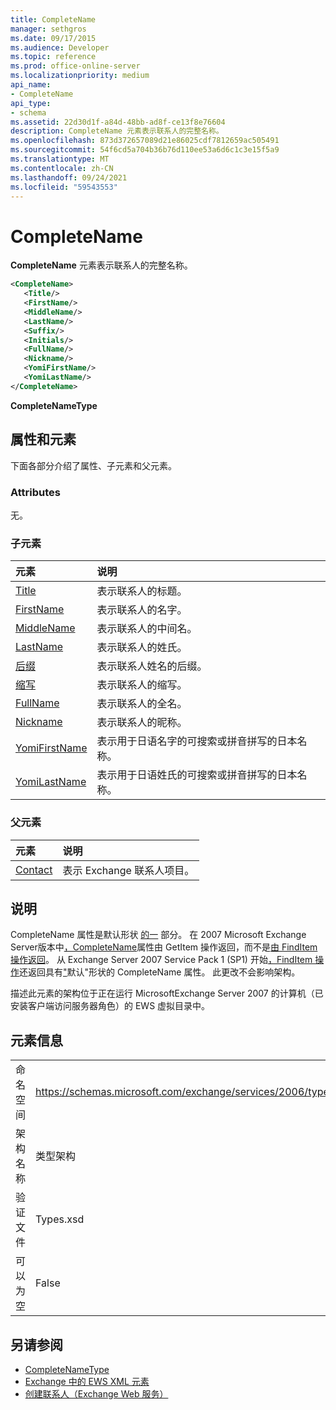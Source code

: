 ```yaml
---
title: CompleteName
manager: sethgros
ms.date: 09/17/2015
ms.audience: Developer
ms.topic: reference
ms.prod: office-online-server
ms.localizationpriority: medium
api_name:
- CompleteName
api_type:
- schema
ms.assetid: 22d30d1f-a84d-48bb-ad8f-ce13f8e76604
description: CompleteName 元素表示联系人的完整名称。
ms.openlocfilehash: 873d372657089d21e86025cdf7812659ac505491
ms.sourcegitcommit: 54f6cd5a704b36b76d110ee53a6d6c1c3e15f5a9
ms.translationtype: MT
ms.contentlocale: zh-CN
ms.lasthandoff: 09/24/2021
ms.locfileid: "59543553"
---
```

# <a name="completename"></a>CompleteName

**CompleteName** 元素表示联系人的完整名称。 
  
```xml
<CompleteName>
   <Title/>
   <FirstName/>
   <MiddleName/>
   <LastName/>
   <Suffix/>
   <Initials/>
   <FullName/>
   <Nickname/>
   <YomiFirstName/>
   <YomiLastName/>
</CompleteName>
```

 **CompleteNameType**
## <a name="attributes-and-elements"></a>属性和元素

下面各部分介绍了属性、子元素和父元素。
  
### <a name="attributes"></a>Attributes

无。
  
### <a name="child-elements"></a>子元素

|**元素**|**说明**|
|:-----|:-----|
|[Title](title.md) <br/> |表示联系人的标题。  <br/> |
|[FirstName](firstname.md) <br/> |表示联系人的名字。  <br/> |
|[MiddleName](middlename.md) <br/> |表示联系人的中间名。  <br/> |
|[LastName](lastname.md) <br/> |表示联系人的姓氏。  <br/> |
|[后缀](suffix.md) <br/> |表示联系人姓名的后缀。  <br/> |
|[缩写](initials.md) <br/> |表示联系人的缩写。  <br/> |
|[FullName](fullname.md) <br/> |表示联系人的全名。  <br/> |
|[Nickname](nickname.md) <br/> |表示联系人的昵称。  <br/> |
|[YomiFirstName](yomifirstname.md) <br/> |表示用于日语名字的可搜索或拼音拼写的日本名称。  <br/> |
|[YomiLastName](yomilastname.md) <br/> |表示用于日语姓氏的可搜索或拼音拼写的日本名称。  <br/> |
   
### <a name="parent-elements"></a>父元素

|**元素**|**说明**|
|:-----|:-----|
|[Contact](contact.md) <br/> |表示 Exchange 联系人项目。  <br/> |
   
## <a name="remarks"></a>说明

CompleteName 属性是默认形状 [的一](https://docs.microsoft.com/dotnet/api/exchangewebservices.defaultshapenamestype?view=exchange-ews-proxy) 部分。 在 2007 Microsoft Exchange Server版本中[，CompleteName](getitem-operation.md)属性由 GetItem 操作返回，而不是[由 FindItem 操作返回](finditem-operation.md)。 从 Exchange Server 2007 Service Pack 1 (SP1) 开始[，FindItem 操作](finditem-operation.md)还返回具有["](https://docs.microsoft.com/dotnet/api/exchangewebservices.defaultshapenamestype?view=exchange-ews-proxy)默认"形状的 CompleteName 属性。 此更改不会影响架构。 
  
描述此元素的架构位于正在运行 MicrosoftExchange Server 2007 的计算机（已安装客户端访问服务器角色）的 EWS 虚拟目录中。
  
## <a name="element-information"></a>元素信息

|||
|:-----|:-----|
|命名空间  <br/> |https://schemas.microsoft.com/exchange/services/2006/types  <br/> |
|架构名称  <br/> |类型架构  <br/> |
|验证文件  <br/> |Types.xsd  <br/> |
|可以为空  <br/> |False  <br/> |
   
## <a name="see-also"></a>另请参阅

- [CompleteNameType](https://msdn.microsoft.com/library/ExchangeWebServices.CompleteNameType.aspx)
- [Exchange 中的 EWS XML 元素](ews-xml-elements-in-exchange.md)
- [创建联系人（Exchange Web 服务）](https://msdn.microsoft.com/library/4845917e-70d1-481c-bbd7-011ec6571789%28Office.15%29.aspx)

